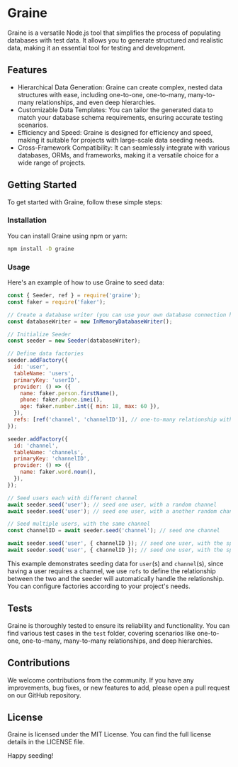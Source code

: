 # Graine
Graine is a versatile Node.js tool that simplifies the process of populating databases with test data. It allows you to generate structured and realistic data, making it an essential tool for testing and development.

## Features
- Hierarchical Data Generation: Graine can create complex, nested data structures with ease, including one-to-one, one-to-many, many-to-many relationships, and even deep hierarchies.
- Customizable Data Templates: You can tailor the generated data to match your database schema requirements, ensuring accurate testing scenarios.
- Efficiency and Speed: Graine is designed for efficiency and speed, making it suitable for projects with large-scale data seeding needs.
- Cross-Framework Compatibility: It can seamlessly integrate with various databases, ORMs, and frameworks, making it a versatile choice for a wide range of projects.

## Getting Started
To get started with Graine, follow these simple steps:

### Installation
You can install Graine using npm or yarn:
```bash
npm install -D graine
```

### Usage
Here's an example of how to use Graine to seed data:
```javascript
const { Seeder, ref } = require('graine');
const faker = require('faker');

// Create a database writer (you can use your own database connection here)
const databaseWriter = new InMemoryDatabaseWriter();

// Initialize Seeder
const seeder = new Seeder(databaseWriter);

// Define data factories
seeder.addFactory({
  id: 'user',
  tableName: 'users',
  primaryKey: 'userID',
  provider: () => ({
    name: faker.person.firstName(),
    phone: faker.phone.imei(),
    age: faker.number.int({ min: 18, max: 60 }),
  }),
  refs: [ref('channel', 'channelID')], // one-to-many relationship with a foreign key
});

seeder.addFactory({
  id: 'channel',
  tableName: 'channels',
  primaryKey: 'channelID',
  provider: () => ({
    name: faker.word.noun(),
  }),
});

// Seed users each with different channel
await seeder.seed('user'); // seed one user, with a random channel
await seeder.seed('user'); // seed one user, with a another random channel

// Seed multiple users, with the same channel
const channelID = await seeder.seed('channel'); // seed one channel

await seeder.seed('user', { channelID }); // seed one user, with the specified channel
await seeder.seed('user', { channelID }); // seed one user, with the specified channel
```

This example demonstrates seeding data for `user`(s) and `channel`(s), since having a user requires a channel, we use `refs` to define the relationship between the two and the seeder will automatically handle the relationship. You can configure factories according to your project's needs.

## Tests
Graine is thoroughly tested to ensure its reliability and functionality. You can find various test cases in the `test` folder, covering scenarios like one-to-one, one-to-many, many-to-many relationships, and deep hierarchies.

## Contributions
We welcome contributions from the community. If you have any improvements, bug fixes, or new features to add, please open a pull request on our GitHub repository.

## License
Graine is licensed under the MIT License. You can find the full license details in the LICENSE file.

Happy seeding!
